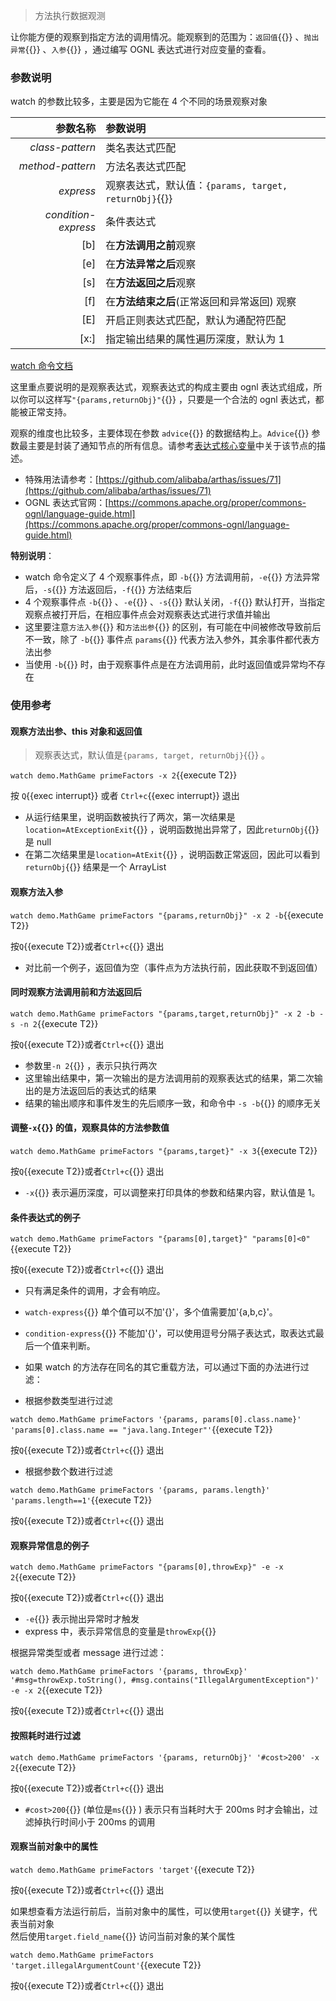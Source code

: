 > 方法执行数据观测

让你能方便的观察到指定方法的调用情况。能观察到的范围为：`返回值`{{}} 、`抛出异常`{{}} 、`入参`{{}} ，通过编写 OGNL 表达式进行对应变量的查看。

### 参数说明

watch 的参数比较多，主要是因为它能在 4 个不同的场景观察对象

|            参数名称 | 参数说明                                              |
| ------------------: | :---------------------------------------------------- |
|     _class-pattern_ | 类名表达式匹配                                        |
|    _method-pattern_ | 方法名表达式匹配                                      |
|           _express_ | 观察表达式，默认值：`{params, target, returnObj}`{{}} |
| _condition-express_ | 条件表达式                                            |
|                 [b] | 在**方法调用之前**观察                                |
|                 [e] | 在**方法异常之后**观察                                |
|                 [s] | 在**方法返回之后**观察                                |
|                 [f] | 在**方法结束之后**(正常返回和异常返回) 观察           |
|                 [E] | 开启正则表达式匹配，默认为通配符匹配                  |
|                [x:] | 指定输出结果的属性遍历深度，默认为 1                  |

[watch 命令文档](https://arthas.aliyun.com/doc/watch.html)

这里重点要说明的是观察表达式，观察表达式的构成主要由 ognl 表达式组成，所以你可以这样写`"{params,returnObj}"`{{}} ，只要是一个合法的 ognl 表达式，都能被正常支持。

观察的维度也比较多，主要体现在参数 `advice`{{}} 的数据结构上。`Advice`{{}} 参数最主要是封装了通知节点的所有信息。请参考[表达式核心变量](advice-class.md)中关于该节点的描述。

- 特殊用法请参考：[https://github.com/alibaba/arthas/issues/71](https://github.com/alibaba/arthas/issues/71)
- OGNL 表达式官网：[https://commons.apache.org/proper/commons-ognl/language-guide.html](https://commons.apache.org/proper/commons-ognl/language-guide.html)

**特别说明**：

- watch 命令定义了 4 个观察事件点，即 `-b`{{}} 方法调用前，`-e`{{}} 方法异常后，`-s`{{}} 方法返回后，`-f`{{}} 方法结束后
- 4 个观察事件点 `-b`{{}} 、`-e`{{}} 、`-s`{{}} 默认关闭，`-f`{{}} 默认打开，当指定观察点被打开后，在相应事件点会对观察表达式进行求值并输出
- 这里要注意`方法入参`{{}} 和`方法出参`{{}} 的区别，有可能在中间被修改导致前后不一致，除了 `-b`{{}} 事件点 `params`{{}} 代表方法入参外，其余事件都代表方法出参
- 当使用 `-b`{{}} 时，由于观察事件点是在方法调用前，此时返回值或异常均不存在

### 使用参考

#### 观察方法出参、this 对象和返回值

> 观察表达式，默认值是`{params, target, returnObj}`{{}} 。

`watch demo.MathGame primeFactors -x 2`{{execute T2}}

按 `Q`{{exec interrupt}} 或者 `Ctrl+c`{{exec interrupt}} 退出

- 从运行结果里，说明函数被执行了两次，第一次结果是`location=AtExceptionExit`{{}} ，说明函数抛出异常了，因此`returnObj`{{}} 是 null
- 在第二次结果里是`location=AtExit`{{}} ，说明函数正常返回，因此可以看到`returnObj`{{}} 结果是一个 ArrayList

#### 观察方法入参

`watch demo.MathGame primeFactors "{params,returnObj}" -x 2 -b`{{execute T2}}

按`Q`{{execute T2}}或者`Ctrl+c`{{}} 退出

- 对比前一个例子，返回值为空（事件点为方法执行前，因此获取不到返回值）

#### 同时观察方法调用前和方法返回后

`watch demo.MathGame primeFactors "{params,target,returnObj}" -x 2 -b -s -n 2`{{execute T2}}

按`Q`{{execute T2}}或者`Ctrl+c`{{}} 退出

- 参数里`-n 2`{{}} ，表示只执行两次
- 这里输出结果中，第一次输出的是方法调用前的观察表达式的结果，第二次输出的是方法返回后的表达式的结果
- 结果的输出顺序和事件发生的先后顺序一致，和命令中 `-s -b`{{}} 的顺序无关

#### 调整`-x`{{}} 的值，观察具体的方法参数值

`watch demo.MathGame primeFactors "{params,target}" -x 3`{{execute T2}}

按`Q`{{execute T2}}或者`Ctrl+c`{{}} 退出

- `-x`{{}} 表示遍历深度，可以调整来打印具体的参数和结果内容，默认值是 1。

#### 条件表达式的例子

`watch demo.MathGame primeFactors "{params[0],target}" "params[0]<0"`{{execute T2}}

按`Q`{{execute T2}}或者`Ctrl+c`{{}} 退出

- 只有满足条件的调用，才会有响应。
- `watch-express`{{}} 单个值可以不加'{}'，多个值需要加'{a,b,c}'。
- `condition-express`{{}} 不能加'{}'，可以使用逗号分隔子表达式，取表达式最后一个值来判断。
- 如果 watch 的方法存在同名的其它重载方法，可以通过下面的办法进行过滤：

- 根据参数类型进行过滤

`watch demo.MathGame primeFactors '{params, params[0].class.name}' 'params[0].class.name == "java.lang.Integer"'`{{execute T2}}

按`Q`{{execute T2}}或者`Ctrl+c`{{}} 退出

- 根据参数个数进行过滤

`watch demo.MathGame primeFactors '{params, params.length}' 'params.length==1'`{{execute T2}}

按`Q`{{execute T2}}或者`Ctrl+c`{{}} 退出

#### 观察异常信息的例子

`watch demo.MathGame primeFactors "{params[0],throwExp}" -e -x 2`{{execute T2}}

按`Q`{{execute T2}}或者`Ctrl+c`{{}} 退出

- `-e`{{}} 表示抛出异常时才触发
- express 中，表示异常信息的变量是`throwExp`{{}}

根据异常类型或者 message 进行过滤：

`watch demo.MathGame primeFactors '{params, throwExp}' '#msg=throwExp.toString(), #msg.contains("IllegalArgumentException")' -e -x 2`{{execute T2}}

按`Q`{{execute T2}}或者`Ctrl+c`{{}} 退出

#### 按照耗时进行过滤

`watch demo.MathGame primeFactors '{params, returnObj}' '#cost>200' -x 2`{{execute T2}}

按`Q`{{execute T2}}或者`Ctrl+c`{{}} 退出

- `#cost>200`{{}} (单位是`ms`{{}} ) 表示只有当耗时大于 200ms 时才会输出，过滤掉执行时间小于 200ms 的调用

#### 观察当前对象中的属性

`watch demo.MathGame primeFactors 'target'`{{execute T2}}

按`Q`{{execute T2}}或者`Ctrl+c`{{}} 退出

如果想查看方法运行前后，当前对象中的属性，可以使用`target`{{}} 关键字，代表当前对象  
然后使用`target.field_name`{{}} 访问当前对象的某个属性

`watch demo.MathGame primeFactors 'target.illegalArgumentCount'`{{execute T2}}

按`Q`{{execute T2}}或者`Ctrl+c`{{}} 退出

